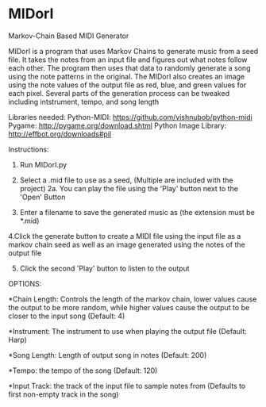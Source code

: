 # MIDorI
Markov-Chain Based MIDI Generator

MIDorI is a program that uses Markov Chains to generate music from a seed file.
It takes the notes from an input file and figures out what notes follow each other.
The program then uses that data to randomly generate a song using the note patterns in the original. The MIDorI also creates an image using the note values of the output file as red, blue, and green values for each pixel. Several parts of the generation process can be tweaked including intstrument, tempo, and song length

Libraries needed:
Python-MIDI: https://github.com/vishnubob/python-midi
Pygame: http://pygame.org/download.shtml
Python Image Library: http://effbot.org/downloads#pil

Instructions:
1. Run MIDorI.py

2. Select a .mid file to use as a seed, (Multiple are included with the project)
    2a. You can play the file using the 'Play' button next to the 'Open' Button

3. Enter a filename to save the generated music as (the extension must be *.mid)

4.Click the generate button to create a MIDI file using the input file as a markov chain seed
as well as an image generated using the notes of the output file

5. Click the second 'Play' button to listen to the output


OPTIONS:

*Chain Length: Controls the length of the markov chain, lower values cause the output to be more random, while higher values cause the output to be closer to the input song (Default: 4)

*Instrument: The instrument to use when playing the output file (Default: Harp)

*Song Length: Length of output song in notes (Default: 200)

*Tempo: the tempo of the song (Default: 120)

*Input Track: the track of the input file to sample notes from (Defaults to first non-empty track in the song)
